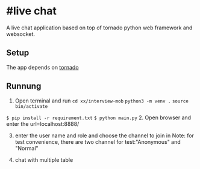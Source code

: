 #live chat
======================

A live chat application based on top of tornado python web framework and websocket.

## Setup
The app depends on [tornado](http://tornadoweb.org)

## Runnung

1. Open terminal and run
  `cd xx/interview-mob`
  `python3 -m venv .`
  `source bin/activate`

  `$ pip install -r requirement.txt`
  `$ python main.py` 
2. Open browser and enter the url=localhost:8888/
 
3. enter the user name and role and choose the channel to join in
 Note: for test convenience, there are two channel for test:"Anonymous" and "Normal"

4. chat with multiple table

